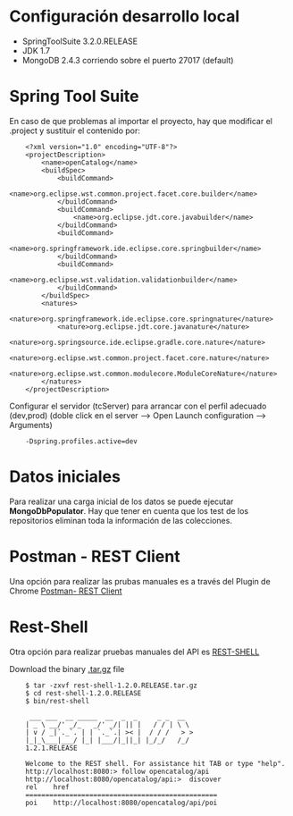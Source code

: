 # Configuración desarrollo local #

- SpringToolSuite 3.2.0.RELEASE
- JDK 1.7
- MongoDB 2.4.3 corriendo sobre el puerto 27017 (default)

# Spring Tool Suite
En caso de que problemas al importar el proyecto, hay que modificar el .project y sustituir el contenido por:

		<?xml version="1.0" encoding="UTF-8"?>
		<projectDescription>
			<name>openCatalog</name>
			<buildSpec>
				<buildCommand>
					<name>org.eclipse.wst.common.project.facet.core.builder</name>
				</buildCommand>
				<buildCommand>
					<name>org.eclipse.jdt.core.javabuilder</name>
				</buildCommand>
				<buildCommand>
					<name>org.springframework.ide.eclipse.core.springbuilder</name>
				</buildCommand>
				<buildCommand>
					<name>org.eclipse.wst.validation.validationbuilder</name>
				</buildCommand>
			</buildSpec>
			<natures>
				<nature>org.springframework.ide.eclipse.core.springnature</nature>
				<nature>org.eclipse.jdt.core.javanature</nature>
				<nature>org.springsource.ide.eclipse.gradle.core.nature</nature>
				<nature>org.eclipse.wst.common.project.facet.core.nature</nature>
				<nature>org.eclipse.wst.common.modulecore.ModuleCoreNature</nature>
			</natures>
		</projectDescription>



Configurar el servidor (tcServer) para arrancar con el perfil adecuado (dev,prod)
(doble click en el server --> Open Launch configuration --> Arguments)

		-Dspring.profiles.active=dev

# Datos iniciales
Para realizar una carga inicial de los datos se puede ejecutar **MongoDbPopulator**.
Hay que tener en cuenta que los test de los repositorios eliminan toda la información de las colecciones. 

# Postman - REST Client
Una opción para realizar las prubas manuales es a través del Plugin de Chrome [Postman- REST Client](https://chrome.google.com/webstore/detail/postman-rest-client/fdmmgilgnpjigdojojpjoooidkmcomcm)


# Rest-Shell
Otra opción para realizar pruebas manuales del API es [REST-SHELL](https://github.com/SpringSource/rest-shell)

Download the binary [.tar.gz](https://github.com/SpringSource/rest-shell/downloads) file

		$ tar -zxvf rest-shell-1.2.0.RELEASE.tar.gz
		$ cd rest-shell-1.2.0.RELEASE
		$ bin/rest-shell
		
		 ___ ___  __ _____  __  _  _     _ _  __    
		| _ \ __/' _/_   _/' _/| || |   / / | \ \   
		| v / _|`._`. | | `._`.| >< |  / / /   > >  
		|_|_\___|___/ |_| |___/|_||_| |_/_/   /_/   
		1.2.1.RELEASE
		
		Welcome to the REST shell. For assistance hit TAB or type "help".
		http://localhost:8080:> follow opencatalog/api
		http://localhost:8080/opencatalog/api:>  discover
		rel    href                                     
		================================================
		poi    http://localhost:8080/opencatalog/api/poi












 